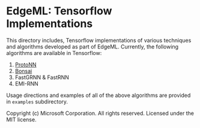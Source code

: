 # EdgeML: Tensorflow Implementations 

This directory includes, Tensorflow implementations of various techniques and
algorithms developed as part of EdgeML. Currently, the following algorithms are
available in Tensorflow:

1. [ProtoNN](https://github.com/Microsoft/EdgeML/blob/master/publications/ProtoNN.pdf)
2. [Bonsai](https://github.com/Microsoft/EdgeML/blob/master/publications/Bonsai.pdf)
3. FastGRNN & FastRNN
4. EMI-RNN

Usage directions and examples of all of the above algorithms are provided in
`examples` subdirectory. 

Copyright (c) Microsoft Corporation. All rights reserved. 
Licensed under the MIT license.
